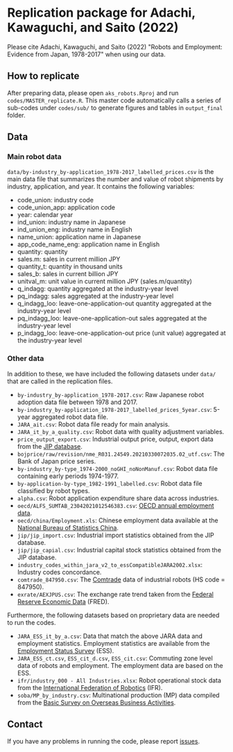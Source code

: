 # Replication package for Adachi, Kawaguchi, and Saito (2022)

Please cite Adachi, Kawaguchi, and Saito (2022) "Robots and Employment: Evidence from Japan, 1978-2017" when using our data.

## How to replicate

After preparing data, please open `aks_robots.Rproj` and run `codes/MASTER_replicate.R`. This master code automatically calls a series of sub-codes under `codes/sub/` to generate figures and tables in `output_final` folder.

## Data

### Main robot data 

`data/by-industry_by-application_1978-2017_labelled_prices.csv` is the main data file that summarizes the number and value of robot shipments by industry, application, and year. It contains the following variables:

- code_union: industry code
- code_union_app: application code
- year: calendar year
- ind_union: industry name in Japanese
- ind_union_eng: industry name in English
- name_union: application name in Japanese
- app_code_name_eng: application name in English
- quantity: quantity
- sales.m: sales in current million JPY
- quantity_t: quantity in thousand units
- sales_b: sales in current billion JPY 
- unitval_m: unit value in current million JPY (sales.m/quantity)
- q_indagg: quantity aggregated at the industry-year level
- pq_indagg: sales aggregated at the industry-year level	
- q_indagg_loo: leave-one-application-out quantity aggregated at the industry-year level 
- pq_indagg_loo: leave-one-application-out sales aggregated at the industry-year level 	
- p_indagg_loo: leave-one-application-out price (unit value) aggregated at the industry-year level

### Other data

In addition to these, we have included the following datasets under `data/` that are called in the replication files.

- `by-industry_by-application_1978-2017.csv`: Raw Japanese robot adoption data file between 1978 and 2017.
- `by-industry_by-application_1978-2017_labelled_prices_5year.csv`: 5-year aggregated robot data file.
-  `JARA_ait.csv`: Robot data file ready for main analysis.
- `JARA_it_by_a_quality.csv`: Robot data with quality adjustment variables.
- `price_output_export.csv`: Industrial output price, output, export data from the [JIP database](https://www.rieti.go.jp/en/database/jip.html).
- `bojprice/raw/revision/nme_R031.24549.20210330072035.02_utf.csv`: The Bank of Japan price series.
- `by-industry_by-type_1974-2000_noGHI_noNonManuf.csv`: Robot data file containing early periods 1974-1977.
- `by-application-by-type_1982-1991_labelled.csv`: Robot data file classified by robot types.
- `alpha.csv`: Robot application expenditure share data across industries.
- `oecd/ALFS_SUMTAB_23042021012546383.csv`: [OECD annual employment data](https://stats.oecd.org/#).
- `oecd/china/Employment.xls`: Chinese employment data available at the [National Bureau of Statistics China](https://data.stats.gov.cn/easyquery.htm?cn=C01).
- `jip/jip_import.csv`: Industrial import statistics obtained from the JIP database.
- `jip/jip_capial.csv`: Industrial capital stock statistics obtained from the JIP database.
- `industry_codes_within_jara_v2_to_essCompatibleJARA2002.xlsx`: Industry codes concordance.
- `comtrade_847950.csv`: The [Comtrade](https://comtrade.un.org/) data of industrial robots (HS code = 847950).
- `exrate/AEXJPUS.csv`: The exchange rate trend taken from the [Federal Reserve Economic Data](https://fred.stlouisfed.org/) (FRED).

Furthermore, the following datasets based on proprietary data are needed to run the codes.

- `JARA_ESS_it_by_a.csv`: Data that match the above JARA data and employment statistics. Employment statistics are available from the [Employment Status Survey](https://www.stat.go.jp/english/data/shugyou/index.html) (ESS).
- `JARA_ESS_ct.csv`, `ESS_cit_d.csv`, `ESS_cit.csv`: Commuting zone level data of robots and employment. The employment data are based on the ESS.
- `ifr/industry_000 - All Industries.xlsx`: Robot operational stock data from the [International Federation of Robotics](https://ifr.org/) (IFR).
- `soba/MP_by_industry.csv`: Multinational production (MP) data compiled from the [Basic Survey on Overseas Business Activities](https://www.meti.go.jp/english/statistics/tyo/kaigaizi/index.html).

## Contact

If you have any problems in running the code, please report [issues](https://github.com/daisukeadachi/aks_robots/issues).
